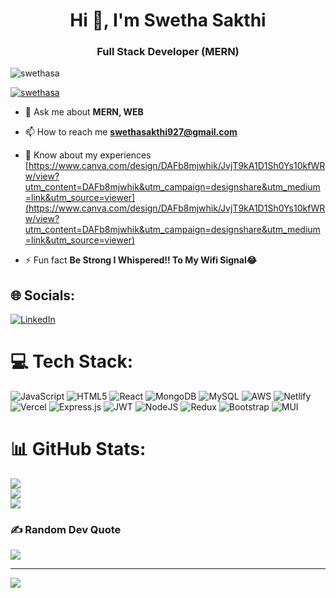 <h1 align="center">Hi 👋, I'm Swetha Sakthi</h1>
<h3 align="center">Full Stack Developer (MERN)</h3>

<p align="left"> <img src="https://komarev.com/ghpvc/?username=swethasa&label=Profile%20views&color=0e75b6&style=flat" alt="swethasa" /> </p>

<p align="left"> <a href="https://github.com/ryo-ma/github-profile-trophy"><img src="https://github-profile-trophy.vercel.app/?username=swethasa" alt="swethasa" /></a> </p>

- 💬 Ask me about **MERN, WEB**

- 📫 How to reach me **swethasakthi927@gmail.com**

- 📄 Know about my experiences [https://www.canva.com/design/DAFb8mjwhik/JvjT9kA1D1Sh0Ys10kfWRw/view?utm_content=DAFb8mjwhik&utm_campaign=designshare&utm_medium=link&utm_source=viewer](https://www.canva.com/design/DAFb8mjwhik/JvjT9kA1D1Sh0Ys10kfWRw/view?utm_content=DAFb8mjwhik&utm_campaign=designshare&utm_medium=link&utm_source=viewer)

- ⚡ Fun fact **Be Strong I Whispered!! To My Wifi Signal😂**


## 🌐 Socials:
[![LinkedIn](https://img.shields.io/badge/LinkedIn-%230077B5.svg?logo=linkedin&logoColor=white)](https://linkedin.com/in/swetha-sakthi-6a8920230) 

# 💻 Tech Stack:
![JavaScript](https://img.shields.io/badge/javascript-%23323330.svg?style=for-the-badge&logo=javascript&logoColor=%23F7DF1E) ![HTML5](https://img.shields.io/badge/html5-%23E34F26.svg?style=for-the-badge&logo=html5&logoColor=white) ![React](https://img.shields.io/badge/react-%2320232a.svg?style=for-the-badge&logo=react&logoColor=%2361DAFB) ![MongoDB](https://img.shields.io/badge/MongoDB-%234ea94b.svg?style=for-the-badge&logo=mongodb&logoColor=white) ![MySQL](https://img.shields.io/badge/mysql-%2300f.svg?style=for-the-badge&logo=mysql&logoColor=white) ![AWS](https://img.shields.io/badge/AWS-%23FF9900.svg?style=for-the-badge&logo=amazon-aws&logoColor=white) ![Netlify](https://img.shields.io/badge/netlify-%23000000.svg?style=for-the-badge&logo=netlify&logoColor=#00C7B7) ![Vercel](https://img.shields.io/badge/vercel-%23000000.svg?style=for-the-badge&logo=vercel&logoColor=white) ![Express.js](https://img.shields.io/badge/express.js-%23404d59.svg?style=for-the-badge&logo=express&logoColor=%2361DAFB) ![JWT](https://img.shields.io/badge/JWT-black?style=for-the-badge&logo=JSON%20web%20tokens) ![NodeJS](https://img.shields.io/badge/node.js-6DA55F?style=for-the-badge&logo=node.js&logoColor=white) ![Redux](https://img.shields.io/badge/redux-%23593d88.svg?style=for-the-badge&logo=redux&logoColor=white) ![Bootstrap](https://img.shields.io/badge/bootstrap-%23563D7C.svg?style=for-the-badge&logo=bootstrap&logoColor=white) ![MUI](https://img.shields.io/badge/MUI-%230081CB.svg?style=for-the-badge&logo=material-ui&logoColor=white)
# 📊 GitHub Stats:
![](https://github-readme-stats.vercel.app/api?username=SwethaSa&theme=radical&hide_border=false&include_all_commits=false&count_private=false)<br/>
![](https://github-readme-streak-stats.herokuapp.com/?user=SwethaSa&theme=radical&hide_border=false)<br/>
![](https://github-readme-stats.vercel.app/api/top-langs/?username=SwethaSa&theme=radical&hide_border=false&include_all_commits=false&count_private=false&layout=compact)

### ✍️ Random Dev Quote
![](https://quotes-github-readme.vercel.app/api?type=horizontal&theme=radical)

---
[![](https://visitcount.itsvg.in/api?id=SwethaSa&icon=0&color=0)](https://visitcount.itsvg.in)


